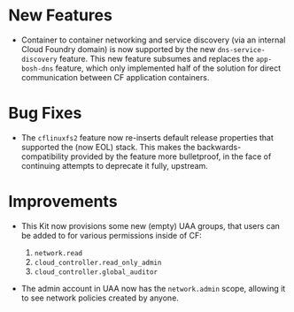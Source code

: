 # New Features

- Container to container networking and service discovery (via an
  internal Cloud Foundry domain) is now supported by the new
  `dns-service-discovery` feature.  This new feature subsumes and
  replaces the `app-bosh-dns` feature, which only implemented half
  of the solution for direct communication between CF application
  containers.

# Bug Fixes

- The `cflinuxfs2` feature now re-inserts default release
  properties that supported the (now EOL) stack.  This makes the
  backwards-compatibility provided by the feature more
  bulletproof, in the face of continuing attempts to deprecate it
  fully, upstream.

# Improvements

- This Kit now provisions some new (empty) UAA groups, that users
  can be added to for various permissions inside of CF:

    1. `network.read`
    2. `cloud_controller.read_only_admin`
    3. `cloud_controller.global_auditor`

- The admin account in UAA now has the `network.admin` scope,
  allowing it to see network policies created by anyone.
